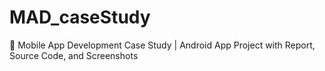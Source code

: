 # MAD_caseStudy
📱 Mobile App Development Case Study | Android App Project with Report, Source Code, and Screenshots
